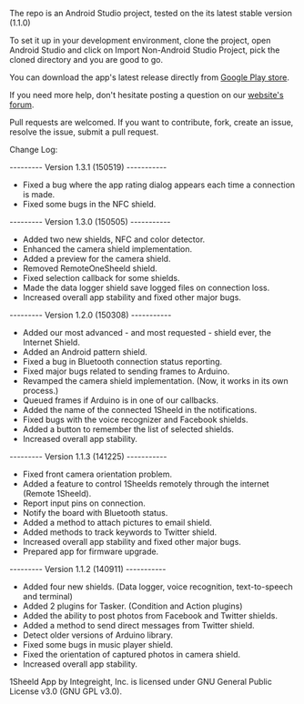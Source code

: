 The repo is an Android Studio project, tested on the its latest stable version (1.1.0)

To set it up in your development environment, clone the project, open Android Studio and click on Import Non-Android Studio Project, pick the cloned directory and you are good to go.

You can download the app's latest release directly from [Google Play store](https://play.google.com/store/apps/details?id=com.integreight.onesheeld&hl=en).

If you need more help, don't hesitate posting a question on our [website's forum](http://www.1sheeld.com/forum).

Pull requests are welcomed. If you want to contribute, fork, create an issue, resolve the issue, submit a pull request.

Change Log:

--------- Version 1.3.1 (150519) -----------

- Fixed a bug where the app rating dialog appears each time a connection is made.
- Fixed some bugs in the NFC shield.

--------- Version 1.3.0 (150505) -----------

- Added two new shields, NFC and color detector.
- Enhanced the camera shield implementation.
- Added a preview for the camera shield.
- Removed RemoteOneSheeld shield.
- Fixed selection callback for some shields.
- Made the data logger shield save logged files on connection loss.
- Increased overall app stability and fixed other major bugs.

--------- Version 1.2.0 (150308) -----------

- Added our most advanced - and most requested - shield ever, the Internet Shield.
- Added an Android pattern shield.
- Fixed a bug in Bluetooth connection status reporting.
- Fixed major bugs related to sending frames to Arduino.
- Revamped the camera shield implementation. (Now, it works in its own process.)
- Queued frames if Arduino is in one of our callbacks.
- Added the name of the connected 1Sheeld in the notifications.
- Fixed bugs with the voice recognizer and Facebook shields.
- Added a button to remember the list of selected shields.
- Increased overall app stability.

--------- Version 1.1.3 (141225) -----------

- Fixed front camera orientation problem.
- Added a feature to control 1Sheelds remotely through the internet (Remote 1Sheeld).
- Report input pins on connection.
- Notify the board with Bluetooth status.
- Added a method to attach pictures to email shield.
- Added methods to track keywords to Twitter shield.
- Increased overall app stability and fixed other major bugs.
- Prepared app for firmware upgrade.

--------- Version 1.1.2 (140911) -----------

- Added four new shields. (Data logger, voice recognition, text-to-speech and terminal)
- Added 2 plugins for Tasker. (Condition and Action plugins)
- Added the ability to post photos from Facebook and Twitter shields.
- Added a method to send direct messages from Twitter shield.
- Detect older versions of Arduino library.
- Fixed some bugs in music player shield.
- Fixed the orientation of captured photos in camera shield.
- Increased overall app stability.

1Sheeld App by Integreight, Inc. is licensed under GNU General Public License v3.0 (GNU GPL v3.0).
